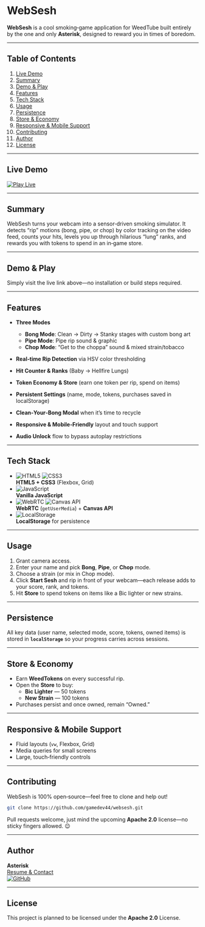 # WebSesh

**WebSesh** is a cool smoking‑game application for WeedTube built entirely by the one and only **Asterisk**, designed to reward you in times of boredom.

---

## Table of Contents

1. [Live Demo](#live-demo)  
2. [Summary](#summary)  
3. [Demo & Play](#demo--play)  
4. [Features](#features)  
5. [Tech Stack](#tech-stack)  
6. [Usage](#usage)  
7. [Persistence](#persistence)  
8. [Store & Economy](#store--economy)  
9. [Responsive & Mobile Support](#responsive--mobile-support)  
10. [Contributing](#contributing)  
11. [Author](#author)  
12. [License](#license)  

---

## Live Demo

<a href="https://gamedev44.github.io/websesh" target="_blank" rel="noopener noreferrer">
  <img src="https://img.shields.io/badge/►%20Play%20Live-WebSesh.io-blue?style=for-the-badge" alt="Play Live">
</a>

---

## Summary

WebSesh turns your webcam into a sensor‑driven smoking simulator. It detects “rip” motions (bong, pipe, or chop) by color tracking on the video feed, counts your hits, levels you up through hilarious “lung” ranks, and rewards you with tokens to spend in an in‑game store.

---

## Demo & Play

Simply visit the live link above—no installation or build steps required.

---

## Features

- **Three Modes**  
  - **Bong Mode**: Clean → Dirty → Stanky stages with custom bong art  
  - **Pipe Mode**: Pipe rip sound & graphic  
  - **Chop Mode**: “Get to the choppa” sound & mixed strain/tobacco  

- **Real‑time Rip Detection** via HSV color thresholding  
- **Hit Counter & Ranks** (Baby → Hellfire Lungs)  
- **Token Economy & Store** (earn one token per rip, spend on items)  
- **Persistent Settings** (name, mode, tokens, purchases saved in localStorage)  
- **Clean‑Your‑Bong Modal** when it’s time to recycle  
- **Responsive & Mobile‑Friendly** layout and touch support  
- **Audio Unlock** flow to bypass autoplay restrictions  

---

## Tech Stack

- ![HTML5](https://img.shields.io/badge/HTML5-E34F26?style=flat&logo=html5&logoColor=white) ![CSS3](https://img.shields.io/badge/CSS3-1572B6?style=flat&logo=css3&logoColor=white)  
  **HTML5 + CSS3** (Flexbox, Grid)  
- ![JavaScript](https://img.shields.io/badge/JavaScript-F7DF1E?style=flat&logo=javascript&logoColor=black)  
  **Vanilla JavaScript**  
- ![WebRTC](https://img.shields.io/badge/WebRTC-4D148C?style=flat&logo=webrtc&logoColor=white) ![Canvas API](https://img.shields.io/badge/Canvas_API-777777?style=flat)  
  **WebRTC** (`getUserMedia`) + **Canvas API**  
- ![LocalStorage](https://img.shields.io/badge/LocalStorage-FFD600?style=flat)  
  **LocalStorage** for persistence  

---

## Usage

1. Grant camera access.  
2. Enter your name and pick **Bong**, **Pipe**, or **Chop** mode.  
3. Choose a strain (or mix in Chop mode).  
4. Click **Start Sesh** and rip in front of your webcam—each release adds to your score, rank, and tokens.  
5. Hit **Store** to spend tokens on items like a Bic lighter or new strains.

---

## Persistence

All key data (user name, selected mode, score, tokens, owned items) is stored in **`localStorage`** so your progress carries across sessions.

---

## Store & Economy

- Earn **WeedTokens** on every successful rip.  
- Open the **Store** to buy:
  - **Bic Lighter** — 50 tokens  
  - **New Strain** — 100 tokens  
- Purchases persist and once owned, remain “Owned.”

---

## Responsive & Mobile Support

- Fluid layouts (`vw`, Flexbox, Grid)  
- Media queries for small screens  
- Large, touch‑friendly controls  

---

## Contributing

WebSesh is 100% open‑source—feel free to clone and help out!  
```bash
git clone https://github.com/gamedev44/websesh.git
```  
Pull requests welcome, just mind the upcoming **Apache 2.0** license—no sticky fingers allowed. 😉

---

## Author

**Asterisk**  
[Resume & Contact](https://gist.github.com/gamedev44/04c21006def2d0ffe54ecc1b57aca2cd)  
[![GitHub](https://img.shields.io/badge/GitHub-@gamedev44-181717?logo=github)](https://github.com/gamedev44)

---

## License

This project is planned to be licensed under the **Apache 2.0** License.  
```
